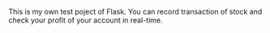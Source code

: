 This is my own test poject of Flask. You can record transaction of stock and check your profit of your account in real-time. 
